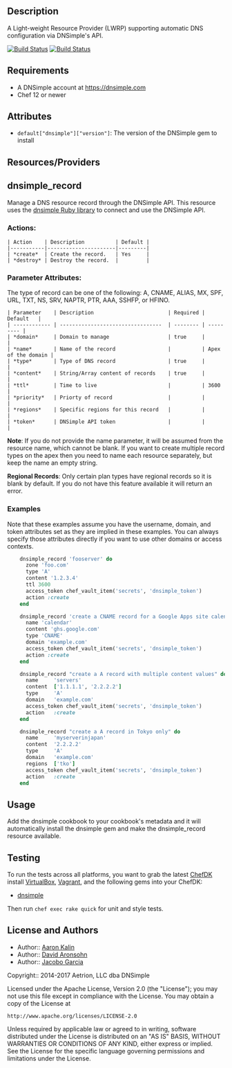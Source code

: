 ## Description

A Light-weight Resource Provider (LWRP) supporting
automatic DNS configuration via DNSimple's API.

[![Build Status](https://travis-ci.org/dnsimple/chef-dnsimple.png?branch=master)](https://travis-ci.org/dnsimple/chef-dnsimple)
[![Build Status](https://jenkins-01.eastus.cloudapp.azure.com/job/dnsimple-cookbook/badge/icon)](https://jenkins-01.eastus.cloudapp.azure.com/job/dnsimple-cookbook/)

## Requirements

* A DNSimple account at https://dnsimple.com
* Chef 12 or newer

## Attributes

- `default["dnsimple"]["version"]`: The version of the DNSimple gem to install

## Resources/Providers

dnsimple\_record
----------------

Manage a DNS resource record through the DNSimple API. This resource uses
the [dnsimple Ruby library](https://rubygems.org/gems/dnsimple) to connect and
use the DNSimple API.

### Actions:

    | Action    | Description          | Default |
    |-----------|----------------------|---------|
    | *create*  | Create the record.   | Yes     |
    | *destroy* | Destroy the record.  |         |

### Parameter Attributes:

The type of record can be one of the following: A, CNAME, ALIAS, MX,
SPF, URL, TXT, NS, SRV, NAPTR, PTR, AAA, SSHFP, or HFINO.

    | Parameter    | Description                        | Required | Default   |
    | ------------ | ---------------------------------  | -------- | --------- |
    | *domain*     | Domain to manage                   | true     |           |
    | *name*       | Name of the record                 |          | Apex of the domain |
    | *type*       | Type of DNS record                 | true     |           |
    | *content*    | String/Array content of records    | true     |           |
    | *ttl*        | Time to live                       |          | 3600      |
    | *priority*   | Priorty of record                  |          |           |
    | *regions*    | Specific regions for this record   |          |           |
    | *token*      | DNSimple API token                 |          |           |

**Note**: If you do not provide the name parameter, it will be assumed from the
resource name, which cannot be blank. If you want to create multiple record
types on the apex then you need to name each resource separately, but keep the
name an empty string.

**Regional Records**: Only certain plan types have regional records so it is
blank by default. If you do not have this feature available it will return
an error.

### Examples

Note that these examples assume you have the username, domain, and token
attributes set as they are implied in these examples. You can always specify
those attributes directly if you want to use other domains or access contexts.

```ruby
    dnsimple_record 'fooserver' do
      zone 'foo.com'
      type 'A'
      content '1.2.3.4'
      ttl 3600
      access_token chef_vault_item('secrets', 'dnsimple_token')
      action :create
    end

    dnsimple_record 'create a CNAME record for a Google Apps site calendar' do
      name 'calendar'
      content 'ghs.google.com'
      type 'CNAME'
      domain 'example.com'
      access_token chef_vault_item('secrets', 'dnsimple_token')
      action :create
    end

    dnsimple_record "create a A record with multiple content values" do
      name     'servers'
      content  ['1.1.1.1', '2.2.2.2']
      type     'A'
      domain   'example.com'
      access_token chef_vault_item('secrets', 'dnsimple_token')
      action   :create
    end

    dnsimple_record "create a A record in Tokyo only" do
      name     'myserverinjapan'
      content  '2.2.2.2'
      type     'A'
      domain   'example.com'
      regions  ['tko']
      access_token chef_vault_item('secrets', 'dnsimple_token')
      action   :create
    end
```

## Usage

Add the dnsimple cookbook to your cookbook's metadata and it will automatically
install the dnsimple gem and make the dnsimple\_record resource available.

## Testing

To run the tests across all platforms, you want to grab the latest [ChefDK][]
install [VirtualBox][], [Vagrant][], and the following gems into your ChefDK:

* [dnsimple][dnsimple-gem]

Then run `chef exec rake quick` for unit and style tests.

## License and Authors

* Author:: [Aaron Kalin](https://github.com/martinisoft)
* Author:: [David Aronsohn](https://github.com/onlyhavecans)
* Author:: [Jacobo Garcia](https://github.com/therobot)

Copyright:: 2014-2017 Aetrion, LLC dba DNSimple

Licensed under the Apache License, Version 2.0 (the "License");
you may not use this file except in compliance with the License.
You may obtain a copy of the License at

    http://www.apache.org/licenses/LICENSE-2.0

Unless required by applicable law or agreed to in writing, software
distributed under the License is distributed on an "AS IS" BASIS,
WITHOUT WARRANTIES OR CONDITIONS OF ANY KIND, either express or implied.
See the License for the specific language governing permissions and
limitations under the License.

[ChefDK]: https://downloads.chef.io/chef-dk/
[VirtualBox]: https://www.virtualbox.org/wiki/Downloads
[Vagrant]: https://www.vagrantup.com/downloads.html
[dnsimple-gem]: https://rubygems.org/gems/dnsimple

